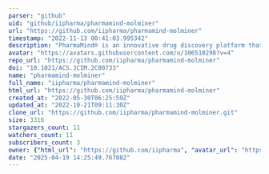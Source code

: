 ```yaml
---
parser: "github"
uid: "github/iipharma/pharmamind-molminer"
url: "https://github.com/iipharma/pharmamind-molminer"
timestamp: "2022-11-13 00:41:03.995342"
description: "PharmaMind® is an innovative drug discovery platform that integrates advanced artificial intelligence and computational simulation design techniques, which is suitable for real-world novel drug R&D."
avatar: "https://avatars.githubusercontent.com/u/106510298?v=4"
repo_url: "https://github.com/iipharma/pharmamind-molminer"
doi: "10.1021/ACS.JCIM.2C00733"
name: "pharmamind-molminer"
full_name: "iipharma/pharmamind-molminer"
html_url: "https://github.com/iipharma/pharmamind-molminer"
created_at: "2022-05-30T06:25:59Z"
updated_at: "2022-10-21T09:11:30Z"
clone_url: "https://github.com/iipharma/pharmamind-molminer.git"
size: 3316
stargazers_count: 11
watchers_count: 11
subscribers_count: 3
owner: {"html_url": "https://github.com/iipharma", "avatar_url": "https://avatars.githubusercontent.com/u/106510298?v=4", "login": "iipharma", "type": "User"}
date: "2025-04-19 14:25:49.767082"
---
```

